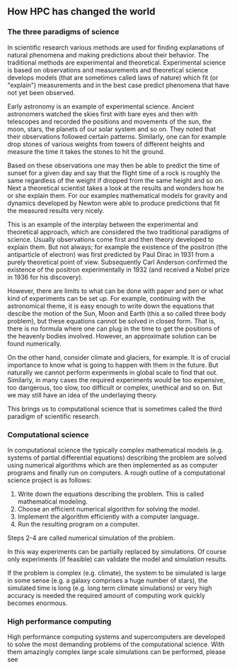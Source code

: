 ## How HPC has changed the world

### The three paradigms of science

In scientific research various methods are used for finding explanations of natural phenomena and making predictions about their behavior. The traditional methods are experimental and theoretical. Experimental science is based on observations and measurements and theoretical science develops models (that are sometimes called laws of nature) which fit (or "explain") measurements and in the best case predict phenomena that have not yet been observed.

Early astronomy is an example of experimental science. Ancient astronomers watched the skies first with bare eyes and then with telescopes and recorded the positions and 
movements of the sun, the moon, stars, the planets of our solar system and so on. They noted that their observations followed certain patterns. Similarly, one can for 
example drop stones of various weights from towers of different heights and measure the time it takes the stones to hit the ground.

Based on these observations one may then be able to predict the time of sunset for a given day and say that the flight time of a rock is roughly the same regardless of the weight if dropped from the same height and so on. Next a theoretical scientist takes a look at the results and wonders how he or she explain them. For our examples mathematical models for gravity and dynamics developed by Newton were able to produce predictions that fit the measured results very nicely.

This is an example of the interplay between the experimental and theoretical approach, which are considered the two traditional paradigms of science. Usually observations come first and then theory developed to explain them. But not always; for example the existence of the positron (the antiparticle of electron) was first predicted by Paul Dirac in 1931 from a purely theoretical point of view. Subsequently Carl Anderson confirmed the existence of the positron experimentally in 1932 (and received a Nobel prize in 1936 for his discovery).

However, there are limits to what can be done with paper and pen or what kind of experiments can be set up. For example, continuing with the astronomical theme, it is 
easy enough to write down the equations that descibe the motion of the Sun, Moon and Earth (this a so called three body problem), but these equations cannot be solved in closed form. That is, there is no formula where one can plug in the time to get the positions of the heavenly bodies involved. However, an approximate solution can be found numerically.

On the other hand, consider climate and glaciers, for example. It is of crucial importance to know what is going to happen with them in the future. But naturally we cannot perform experiments in global scale to find that out. Similarly, in many cases the required experiments would be too expensive, too dangerous, too slow, too difficult or complex, unethical and so on. But we may still have an idea of the underlaying theory.

This brings us to computational science that is sometimes called the third paradigm of scientific research. 

### Computational science

In computational science the typically complex mathematical 
models (e.g. systems of partial differential equations) describing the problem are solved using numerical algorithms which are then implemented as as computer programs and finally run on computers. A rough outline of a computational science project is as follows:
1) Write down the equations describing the problem. This is called mathematical modeling.
2) Choose an efficient numerical algorithm for solving the model.
3) Implement the algorithm efficiently with a computer language. 
4) Run the resulting program on a computer.

Steps 2-4 are called numerical simulation of the problem.

In this way experiments can be partially replaced by simulations. Of course only experiments (if feasible) can validate the model and simulation results.

If the problem is complex (e.g. climate), the system to be simulated is large in some sense (e.g. a galaxy comprises a huge number of stars), the simulated time is long (e.g. long term climate simulations) or very high accuracy is needed the required amount of computing work quickly becomes enormous. 

### High performance computing

High performance computing systems and supercomputers are developed to solve the most demanding problems of the computational science. With them amazingly complex 
large scale simulations can be performed, please see 


